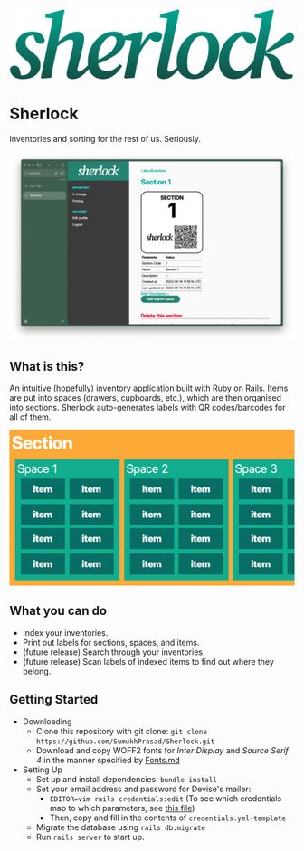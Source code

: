 ![Sherlock Logo](app/assets/images/logo.svg "Sherlock")

# Sherlock

Inventories and sorting for the rest of us. Seriously.

![Screenshot of Sherlock](readmeassets/screenshot.png "Sherlock")


## What is this?
An intuitive (hopefully) inventory application built with Ruby on Rails.  Items are put into spaces (drawers, cupboards, etc.), which are then organised into sections. Sherlock auto-generates labels with QR codes/barcodes for all of them.

![Layout](readmeassets/layout.png "Layout")

## What you can do
- Index your inventories.
- Print out labels for sections, spaces, and items.
- (future release) Search through your inventories.
- (future release) Scan labels of indexed items to find out where they belong.

## Getting Started
- Downloading
    - Clone this repository with git clone: `git clone https://github.com/SumukhPrasad/Sherlock.git`
    - Download and copy WOFF2 fonts for *Inter Display* and *Source Serif 4* in the manner specified by [Fonts.md](./Fonts.MD)
- Setting Up
    - Set up and install dependencies: `bundle install`
    - Set your email address and password for Devise's mailer:
        - `EDITOR=vim rails credentials:edit` (To see which credentials map to which parameters, see [this file](config/environments/development.rb))
        - Then, copy and fill in the contents of `credentials.yml-template`
    - Migrate the database using `rails db:migrate`
    - Run `rails server` to start up.

